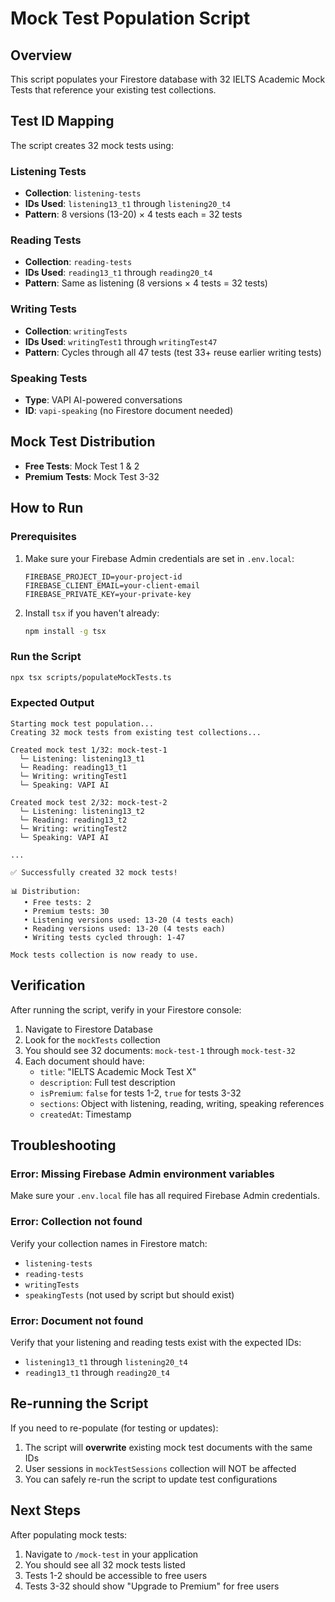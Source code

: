 # Mock Test Population Script

## Overview

This script populates your Firestore database with 32 IELTS Academic Mock Tests that reference your existing test collections.

## Test ID Mapping

The script creates 32 mock tests using:

### Listening Tests
- **Collection**: `listening-tests`
- **IDs Used**: `listening13_t1` through `listening20_t4`
- **Pattern**: 8 versions (13-20) × 4 tests each = 32 tests

### Reading Tests
- **Collection**: `reading-tests`
- **IDs Used**: `reading13_t1` through `reading20_t4`
- **Pattern**: Same as listening (8 versions × 4 tests = 32 tests)

### Writing Tests
- **Collection**: `writingTests`
- **IDs Used**: `writingTest1` through `writingTest47`
- **Pattern**: Cycles through all 47 tests (test 33+ reuse earlier writing tests)

### Speaking Tests
- **Type**: VAPI AI-powered conversations
- **ID**: `vapi-speaking` (no Firestore document needed)

## Mock Test Distribution

- **Free Tests**: Mock Test 1 & 2
- **Premium Tests**: Mock Test 3-32

## How to Run

### Prerequisites

1. Make sure your Firebase Admin credentials are set in `.env.local`:
   ```
   FIREBASE_PROJECT_ID=your-project-id
   FIREBASE_CLIENT_EMAIL=your-client-email
   FIREBASE_PRIVATE_KEY=your-private-key
   ```

2. Install `tsx` if you haven't already:
   ```bash
   npm install -g tsx
   ```

### Run the Script

```bash
npx tsx scripts/populateMockTests.ts
```

### Expected Output

```
Starting mock test population...
Creating 32 mock tests from existing test collections...

Created mock test 1/32: mock-test-1
  └─ Listening: listening13_t1
  └─ Reading: reading13_t1
  └─ Writing: writingTest1
  └─ Speaking: VAPI AI

Created mock test 2/32: mock-test-2
  └─ Listening: listening13_t2
  └─ Reading: reading13_t2
  └─ Writing: writingTest2
  └─ Speaking: VAPI AI

...

✅ Successfully created 32 mock tests!

📊 Distribution:
   • Free tests: 2
   • Premium tests: 30
   • Listening versions used: 13-20 (4 tests each)
   • Reading versions used: 13-20 (4 tests each)
   • Writing tests cycled through: 1-47

Mock tests collection is now ready to use.
```

## Verification

After running the script, verify in your Firestore console:

1. Navigate to Firestore Database
2. Look for the `mockTests` collection
3. You should see 32 documents: `mock-test-1` through `mock-test-32`
4. Each document should have:
   - `title`: "IELTS Academic Mock Test X"
   - `description`: Full test description
   - `isPremium`: `false` for tests 1-2, `true` for tests 3-32
   - `sections`: Object with listening, reading, writing, speaking references
   - `createdAt`: Timestamp

## Troubleshooting

### Error: Missing Firebase Admin environment variables

Make sure your `.env.local` file has all required Firebase Admin credentials.

### Error: Collection not found

Verify your collection names in Firestore match:
- `listening-tests`
- `reading-tests`
- `writingTests`
- `speakingTests` (not used by script but should exist)

### Error: Document not found

Verify that your listening and reading tests exist with the expected IDs:
- `listening13_t1` through `listening20_t4`
- `reading13_t1` through `reading20_t4`

## Re-running the Script

If you need to re-populate (for testing or updates):

1. The script will **overwrite** existing mock test documents with the same IDs
2. User sessions in `mockTestSessions` collection will NOT be affected
3. You can safely re-run the script to update test configurations

## Next Steps

After populating mock tests:

1. Navigate to `/mock-test` in your application
2. You should see all 32 mock tests listed
3. Tests 1-2 should be accessible to free users
4. Tests 3-32 should show "Upgrade to Premium" for free users
